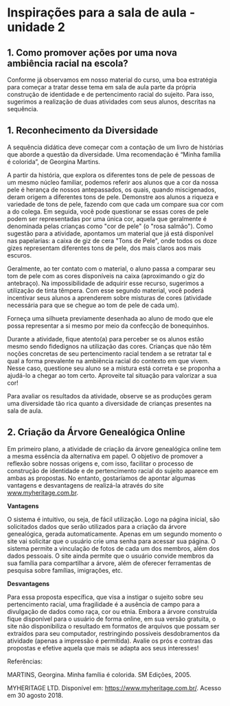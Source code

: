 # Inspirações para a sala de aula - unidade 2

## 1. Como promover ações por uma nova ambiência racial na escola?
Conforme já observamos em nosso material do curso, uma boa estratégia para começar a tratar desse tema em sala de aula parte da própria construção de identidade e de pertencimento racial do sujeito. Para isso, sugerimos a realização de duas atividades com seus alunos, descritas na sequência.

## 1. Reconhecimento da Diversidade

A sequência didática deve começar com a contação de um livro de histórias que aborde a questão da diversidade. Uma recomendação é “Minha família é colorida”, de Georgina Martins.

A partir da história, que explora os diferentes tons de pele de pessoas de um mesmo núcleo familiar, podemos referir aos alunos que a cor da nossa pele é herança de nossos antepassados, os quais, quando miscigenados, deram origem a diferentes tons de pele.
Demonstre aos alunos a riqueza e variedade de tons de pele, fazendo com que cada um compare sua cor com a do colega. Em seguida, você pode questionar se essas cores de pele podem ser representadas por uma única cor, aquela que geralmente é denominada pelas crianças como "cor de pele" (o "rosa salmão").
Como sugestão para a atividade, apontamos um material que já está disponível nas papelarias: a caixa de giz de cera "Tons de Pele", onde todos os doze gizes representam diferentes tons de pele, dos mais claros aos mais escuros.

Geralmente, ao ter contato com o material, o aluno passa a comparar seu tom de pele com as cores disponíveis na caixa (aproximando o giz do antebraço). Na impossibilidade de adquirir esse recurso, sugerimos a utilização de tinta têmpera. Com esse segundo material, você poderá incentivar seus alunos a aprenderem sobre misturas de cores (atividade necessária para que se chegue ao tom de pele de cada um).

Forneça uma silhueta previamente desenhada ao aluno de modo que ele possa representar a si mesmo por meio da confecção de bonequinhos.

Durante a atividade, fique atento(a) para perceber se os alunos estão mesmo sendo fidedignos na utilização das cores. Crianças que não têm noções concretas de seu pertencimento racial tendem a se retratar tal e qual a forma prevalente na ambiência racial do contexto em que vivem. Nesse caso, questione seu aluno se a mistura está correta e se proponha a ajudá-lo a chegar ao tom certo. Aproveite tal situação para valorizar a sua cor!

Para avaliar os resultados da atividade, observe se as produções geram uma diversidade tão rica quanto a diversidade de crianças presentes na sala de aula.

## 2. Criação da Árvore Genealógica Online

Em primeiro plano, a atividade de criação da árvore genealógica online tem a mesma essência da alternativa em papel. O objetivo de promover a reflexão sobre nossas origens e, com isso, facilitar o processo de construção de identidade e de pertencimento racial do sujeito aparece em ambas as propostas. No entanto, gostaríamos de apontar algumas vantagens e desvantagens de realizá-la através do site www.myheritage.com.br.

**Vantagens**

O sistema é intuitivo, ou seja, de fácil utilização. Logo na página inicial, são solicitados dados que serão utilizados para a criação da árvore genealógica, gerada automaticamente. Apenas em um segundo momento o site vai solicitar que o usuário crie uma senha para acessar sua página.
O sistema permite a vinculação de fotos de cada um dos membros, além dos dados pessoais.
O site ainda permite que o usuário convide membros da sua família para compartilhar a árvore, além de oferecer ferramentas de pesquisa sobre famílias, imigrações, etc.

**Desvantagens**

Para essa proposta específica, que visa a instigar o sujeito sobre seu pertencimento racial, uma fragilidade é a ausência de campo para a divulgação de dados como raça, cor ou etnia.
Embora a árvore construída fique disponível para o usuário de forma online, em sua versão gratuita, o site não disponibiliza o resultado em formatos de arquivos que possam ser extraídos para seu computador, restringindo possíveis desdobramentos da atividade (apenas a impressão é permitida).
Avalie os prós e contras das propostas e efetive aquela que mais se adapta aos seus interesses!

Referências:

MARTINS, Georgina. Minha família é colorida. SM Edições, 2005.

MYHERITAGE LTD. Disponível em: <https://www.myheritage.com.br/>.  Acesso em 30 agosto 2018.